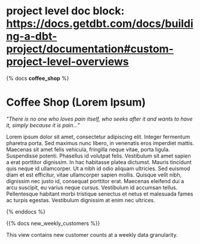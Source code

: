 # project level doc block: https://docs.getdbt.com/docs/building-a-dbt-project/documentation#custom-project-level-overviews
{% docs __coffee_shop__ %}

# Coffee Shop (Lorem Ipsum)

*"There is no one who loves pain itself, who seeks after it and wants to have it, simply because it is pain..."*

Lorem ipsum dolor sit amet, consectetur adipiscing elit. Integer fermentum pharetra porta. Sed maximus nunc libero, in venenatis eros imperdiet mattis. Maecenas sit amet felis vehicula, fringilla neque vitae, porta ligula. Suspendisse potenti. Phasellus id volutpat felis. Vestibulum sit amet sapien a erat porttitor dignissim. In hac habitasse platea dictumst. Mauris tincidunt quis neque id ullamcorper. Ut a nibh id odio aliquam ultricies. Sed euismod diam et est efficitur, vitae ullamcorper sapien mollis. Quisque velit nibh, dignissim nec justo id, consequat porttitor erat. Maecenas eleifend dui a arcu suscipit, eu varius neque cursus. Vestibulum id accumsan tellus. Pellentesque habitant morbi tristique senectus et netus et malesuada fames ac turpis egestas. Vestibulum dignissim at enim nec ultrices.

{% enddocs %}

{{% docs new_weekly_customers %}}

This view contains new customer counts at a weekly data granularity.


